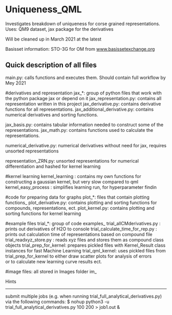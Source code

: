 # Uniqueness_QML
Investigates breakdown of uniqueness for corse grained representations. Uses: QM9 dataset, jax package for the derivatives

Will be cleaned up in March 2021 at the latest

Basisset information:
STO-3G for OM from www.basissetexchange.org


Quick description of all files
--------------------------------------------------------
main.py: calls functions and executes them. Should contain full workflow by Mey 2021


#derivatives and representation
jax_*: group of python files that work with the python package jax or depend on it
jax_representation.py: contains all representation written in this project
jax_derivative.py: contains derivative functions for all representations.
jax_additional_derivative.py: contains numerical derivatives and sorting functions.

jax_basis.py: contains tabular information needed to construct some of the representations.
jax_math.py: contains functions used to calculate the representations.

numerical_derivative.py: numerical derivatives without need for jax, requires unsorted representations

representation_ZRN.py: unsorted representations for numerical differentiation and hashed for kernel learning

#kernel learning
kernel_learning : contains my own functions for constructing a gaussian kernel, but very slow compared to qml
kernel_easy_process : simplifies learning run, for hyperparameter findin

#code for preparing data for graphs
plot_*: files that contain plotting functions_
plot_derivative.py: contains plotting and sorting functions for compounds, representations, ect.
plot_kernel.py: contains plotting and sorting functions for kernel learning

#example files
trial_*: group of code examples_
trial_allCMderivatives.py : prints out derivatives of H2O to console
trial_calculate_time_for_rep.py : prints out calculation time of representations based on compound file
trial_readxyz_store.py : reads xyz files and stores them as compound class objects
trial_prep_for_kernel: prepares pickled files with Kernel_Result class instances for fast Machine Learning
trial_qml_kernel: uses pickled files from trial_prep_for_kernel to either draw scatter plots for analysis of errors\
		or to calculate new learning curve results
ect.

#image files: all stored in Images folder
im_

Hints
______


submit multiple jobs (e.g. when running trial_full_analytical_derivatives.py) via the following commands:
$ nohup python3 -u trial_full_analytical_derivatives.py 100 200 > job1.out &
